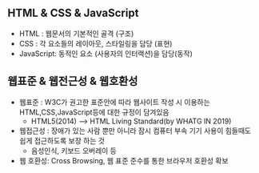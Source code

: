 
## HTML & CSS & JavaScript

- HTML : 웹문서의 기본적인 골격 (구조)
- CSS : 각 요소들의 레이아웃, 스타일링을 담당 (표현)
- JavaScript: 동적인 요소 (사용자의 인터랙션)을 담당(동작)

## 웹표준 & 웹전근성 & 웹호환성
- 웹표준 :  W3C가 권고한 표준안에 따라 웹사이트 작성 시 이용하는 HTML,CSS,JavaScript등에 대한 규정이 담겨있음
    - HTML5(2014) --> HTML Living Standard(by WHATG IN 2019)
- 웹접근성 : 장애가 있는 사람 뿐만 아니라 잠시 컴퓨터 부속 기기 사용이 힘들때도 쉽게 접근하도록 보장 하는 것
    - 음성인식, 키보드 오버레이 등
- 웹 호환성: Cross Browsing, 웹 표준 준수를 통한 브라우저 호환성 확보
